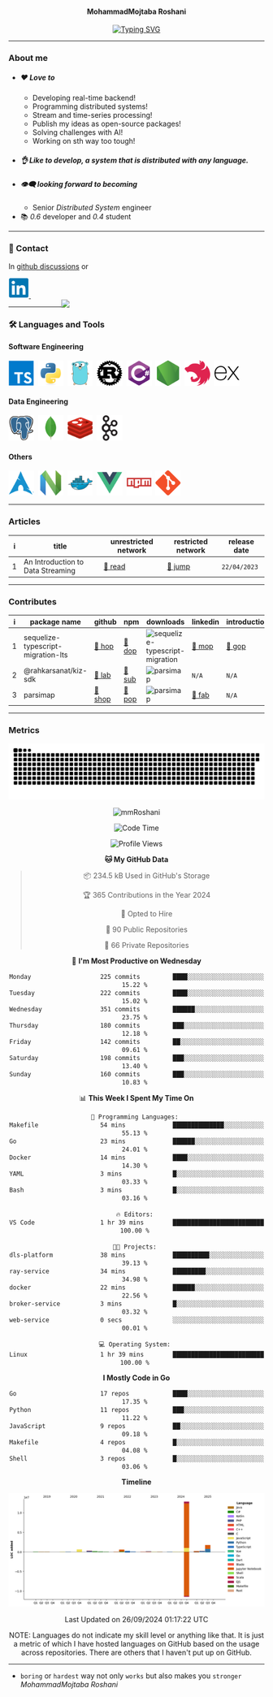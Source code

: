 <div align="center">
    
####  MohammadMojtaba Roshani
[![Typing SVG](https://readme-typing-svg.demolab.com?font=Console&size=12&pause=1000&color=000000&center=true&vCenter=true&repeat=false&width=435&lines=Distributed+System+Engineer)](https://git.io/typing-svg)
</div>

---

### About me

  - ##### ❤ Love to
    - Developing real-time backend!
    - Programming distributed systems!
    - Stream and time-series processing!
    - Publish my ideas as open-source packages!
    - Solving challenges with AI!
    - Working on sth way too tough!
  - ##### 👌 Like to develop, a system that is distributed with any language.
  - ##### 👁‍🗨 looking forward to becoming
    -  Senior *Distributed System* engineer
  - 📚 *0.6* developer and *0.4* student

---

### :call_me_hand: Contact

In [github discussions](https://github.com/mmRoshani/mmRoshani/discussions) or

<div id="badges">
  
  <a href="https://www.linkedin.com/in/mohammad-mojtaba-roshani">
    <img src="https://github.com/devicons/devicon/blob/master/icons/linkedin/linkedin-original.svg" alt="LinkedIn Badge" width="40" height="40"/>
  </a>&nbsp; 
  
</div>


<img align="right" height="" width="400em" src="https://github-readme-stats.vercel.app/api/wakatime?username=mmroshani&hide_title=true&hide_border=true&langs_count=20&bg_color=00000000&text_color=777" />

---

### :hammer_and_wrench: Languages and Tools

#### Software Engineering
<div>
  <img src="https://github.com/devicons/devicon/blob/master/icons/typescript/typescript-original.svg" title="typescript" alt="typescript" width="50" height="50"/>&nbsp;
  <img src="https://github.com/devicons/devicon/blob/master/icons/python/python-original.svg" title="Python" alt="Python" width="50" height="50"/>&nbsp;
    <img src="https://github.com/devicons/devicon/blob/master/icons/go/go-original.svg" title="GoLang" alt="Go" width="50" height="50"/>&nbsp;
    <img src="https://github.com/devicons/devicon/blob/master/icons/rust/rust-original.svg" title="RustLang" alt="Rust" width="50" height="50"/>&nbsp;
    <img src="https://github.com/devicons/devicon/blob/master/icons/csharp/csharp-original.svg" title="csharp" **alt="csharp" width="50" height="50"/>&nbsp;
  <img src="https://github.com/devicons/devicon/blob/master/icons/nodejs/nodejs-original.svg" title="node-js" **alt="node-js" width="50" height="50"/>&nbsp;
  <img src="https://github.com/devicons/devicon/blob/master/icons/nestjs/nestjs-original.svg" title="nestjs" **alt="nestjs" width="50" height="50"/>&nbsp;
    <img src="https://github.com/devicons/devicon/blob/master/icons/express/express-original.svg" title="express" **alt="express" width="50" height="50"/>&nbsp;
</div>

#### Data Engineering

<div>
<img src="https://github.com/devicons/devicon/blob/master/icons/postgresql/postgresql-original.svg" title="postgresql" **alt="postgresql" width="50" height="50"/>&nbsp;    
<img src="https://github.com/devicons/devicon/blob/master/icons/mongodb/mongodb-original.svg" title="mongodb" **alt="mongodb" width="50" height="50"/>&nbsp;
<img src="https://github.com/devicons/devicon/blob/master/icons/redis/redis-original.svg" title="redis" **alt="redis" width="50" height="50"/>&nbsp;
<img src="https://github.com/devicons/devicon/blob/master/icons/apachekafka/apachekafka-original.svg" title="kafka" **alt="kafka" width="50" height="50"/>&nbsp;
</div>


#### Others

<div>
    <img src="https://github.com/devicons/devicon/blob/master/icons/archlinux/archlinux-original.svg" title="arch linux" **alt="Endever OS" width="50" height="50"/>&nbsp;
    <img src="https://github.com/devicons/devicon/blob/master/icons/neovim/neovim-original.svg" title="neovim" **alt="nvim" width="50" height="50"/>&nbsp;
      <img src="https://github.com/devicons/devicon/blob/master/icons/docker/docker-original.svg" title="docker" **alt="docker" width="50" height="50"/>&nbsp;
  <img src="https://github.com/devicons/devicon/blob/master/icons/vuejs/vuejs-original.svg" title="vuejs" **alt="vuejs" width="50" height="50"/>&nbsp;
    <img src="https://github.com/devicons/devicon/blob/master/icons/npm/npm-original-wordmark.svg" title="npm" **alt="npm" width="50" height="50"/>&nbsp;
        <img src="https://github.com/devicons/devicon/blob/master/icons/git/git-original.svg" title="git" **alt="git" width="50" height="50"/>&nbsp;
</div>

---

### Articles

i | title | unrestricted network | restricted network | release date
--- | --- | --- | --- | ---
1 | An Introduction to Data Streaming | [ 🔗 read ](https://medium.com/@mmroshani/an-introduction-to-data-streaming-98b19d7a4a) | [ 🔗 jump ](https://mmroshani.ir/an-introduction-to-data-streaming/) | `22/04/2023`

---

### Contributes

<div align="left">
    
i | package name | github | npm | downloads | linkedin | introduction
 --- | --- | --- | --- | --- | --- | ---
1 | sequelize-typescript-migration-lts | [ 🔗 hop ](https://github.com/mmRoshani/sequelize-typescript-migration)  | [ 🔗 dop ](https://www.npmjs.com/package/sequelize-typescript-migration-lts) | ![sequelize-typescript-migration](https://img.shields.io/npm/dm/sequelize-typescript-migration.svg) | [ 🔗 mop ](https://www.linkedin.com/posts/mmroshani_sequelize-typescript-migration-lts-activity-6957411163479363584-O4SQ) | [ 🔗 gop ](https://www.youtube.com/embed/bBv75hssPKk)
2 |  @rahkarsanat/kiz-sdk | [ 🔗 lab ](https://github.com/RahkarSanat/kiz-sdk-js) | [ 🔗 sub ](https://www.npmjs.com/package/@rahkarsanat/kiz-sdk) | ![parsimap](https://img.shields.io/npm/dm/@rahkarsanat/kiz-sdk.svg) | `N/A` | `N/A`
3 | parsimap | [ 🔗 shop ](https://github.com/mmRoshani/parsimap) | [ 🔗 pop ](https://www.npmjs.com/package/parsimap) | ![parsimap](https://img.shields.io/npm/dm/parsimap.svg) | [ 🔗 fab ](https://www.linkedin.com/posts/mmroshani_parsimap-activity-7058132048963612672-ZD1E) | `N/A`


  
</div>

---

### Metrics

<div align="center">
  
![Snake animation](https://github.com/mmRoshani/mmRoshani/blob/output/github-contribution-grid-snake.svg)
    
<p> <img height="180em" src="https://github-readme-stats-git-masterrstaa-rickstaa.vercel.app/api?username=mmRoshani&show_icons=true&theme=algolia&include_all_commits=true&count_private=true" alt="mmRoshani"/> 
    </p>

<!--START_SECTION:waka-->
![Code Time](http://img.shields.io/badge/Code%20Time-2%2C173%20hrs%2031%20mins-blue)

![Profile Views](http://img.shields.io/badge/Profile%20Views-259-blue)

**🐱 My GitHub Data** 

> 📦 234.5 kB Used in GitHub's Storage 
 > 
> 🏆 365 Contributions in the Year 2024
 > 
> 💼 Opted to Hire
 > 
> 📜 90 Public Repositories 
 > 
> 🔑 66 Private Repositories 
 > 
📅 **I'm Most Productive on Wednesday** 

```text
Monday                   225 commits         ████░░░░░░░░░░░░░░░░░░░░░   15.22 % 
Tuesday                  222 commits         ████░░░░░░░░░░░░░░░░░░░░░   15.02 % 
Wednesday                351 commits         ██████░░░░░░░░░░░░░░░░░░░   23.75 % 
Thursday                 180 commits         ███░░░░░░░░░░░░░░░░░░░░░░   12.18 % 
Friday                   142 commits         ██░░░░░░░░░░░░░░░░░░░░░░░   09.61 % 
Saturday                 198 commits         ███░░░░░░░░░░░░░░░░░░░░░░   13.40 % 
Sunday                   160 commits         ███░░░░░░░░░░░░░░░░░░░░░░   10.83 % 
```


📊 **This Week I Spent My Time On** 

```text
💬 Programming Languages: 
Makefile                 54 mins             ██████████████░░░░░░░░░░░   55.13 % 
Go                       23 mins             ██████░░░░░░░░░░░░░░░░░░░   24.01 % 
Docker                   14 mins             ████░░░░░░░░░░░░░░░░░░░░░   14.30 % 
YAML                     3 mins              █░░░░░░░░░░░░░░░░░░░░░░░░   03.33 % 
Bash                     3 mins              █░░░░░░░░░░░░░░░░░░░░░░░░   03.16 % 

🔥 Editors: 
VS Code                  1 hr 39 mins        █████████████████████████   100.00 % 

🐱‍💻 Projects: 
dls-platform             38 mins             ██████████░░░░░░░░░░░░░░░   39.13 % 
ray-service              34 mins             █████████░░░░░░░░░░░░░░░░   34.98 % 
docker                   22 mins             ██████░░░░░░░░░░░░░░░░░░░   22.56 % 
broker-service           3 mins              █░░░░░░░░░░░░░░░░░░░░░░░░   03.32 % 
web-service              0 secs              ░░░░░░░░░░░░░░░░░░░░░░░░░   00.01 % 

💻 Operating System: 
Linux                    1 hr 39 mins        █████████████████████████   100.00 % 
```

**I Mostly Code in Go** 

```text
Go                       17 repos            ████░░░░░░░░░░░░░░░░░░░░░   17.35 % 
Python                   11 repos            ███░░░░░░░░░░░░░░░░░░░░░░   11.22 % 
JavaScript               9 repos             ██░░░░░░░░░░░░░░░░░░░░░░░   09.18 % 
Makefile                 4 repos             █░░░░░░░░░░░░░░░░░░░░░░░░   04.08 % 
Shell                    3 repos             █░░░░░░░░░░░░░░░░░░░░░░░░   03.06 % 
```



**Timeline**

![Lines of Code chart](https://raw.githubusercontent.com/mmRoshani/mmRoshani/main/assets/bar_graph.png)


 Last Updated on 26/09/2024 01:17:22 UTC
<!--END_SECTION:waka-->

<p>
    NOTE: Languages do not indicate my skill level or anything like that. It is just a metric of which I have hosted languages on GitHub based on the usage across repositories. There are others that I haven't put up on GitHub.
</p>

</div>
 
---
    
- `boring` or `hardest` way not only `works` but also makes you `stronger` *MohammadMojtaba Roshani*
